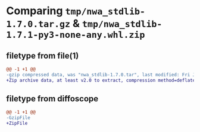 # Comparing `tmp/nwa_stdlib-1.7.0.tar.gz` & `tmp/nwa_stdlib-1.7.1-py3-none-any.whl.zip`

## filetype from file(1)

```diff
@@ -1 +1 @@
-gzip compressed data, was "nwa_stdlib-1.7.0.tar", last modified: Fri Jan  1 00:00:00 2016, max compression
+Zip archive data, at least v2.0 to extract, compression method=deflate
```

## filetype from diffoscope

```diff
@@ -1 +1 @@
-GzipFile
+ZipFile
```


